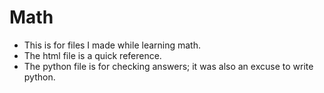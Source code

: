 # Math
* This is for files I made while learning math.
* The html file is a quick reference.
* The python file is for checking answers; it was also an excuse to write python.
